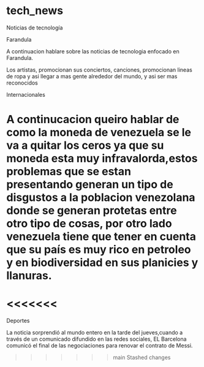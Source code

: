 # tech_news
Noticias de tecnología

Farandula

A continuacion hablare sobre las noticias de tecnologia enfocado en Farandula.

Los artistas, promocionan sus conciertos, canciones, promocionan lineas de ropa y asi llegar a mas gente alrededor del mundo, y asi ser mas reconocidos 


Internacionales

A continucacion queiro hablar de como la moneda de venezuela se le va a quitar los ceros ya que su moneda esta muy infravalorda,estos problemas que se estan presentando generan un tipo de disgustos a la poblacion venezolana donde se generan protetas entre otro tipo de cosas, por otro lado venezuela tiene que tener en cuenta que su país es muy rico en petroleo y en biodiversidad en sus planicies y llanuras.
=======
<<<<<<< 
=======

Deportes 

La noticia sorprendió al mundo entero en la tarde del jueves,cuando a través de un comunicado difundido en las redes sociales, EL Barcelona comunicó el final de las negociaciones para renovar el contrato de Messi.
>>>>>>> main
>>>>>>> Stashed changes
